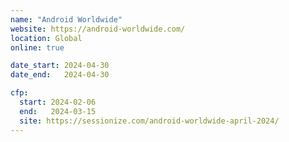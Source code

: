 ```yaml
---
name: "Android Worldwide"
website: https://android-worldwide.com/
location: Global
online: true

date_start: 2024-04-30
date_end:   2024-04-30

cfp:
  start: 2024-02-06
  end:   2024-03-15
  site: https://sessionize.com/android-worldwide-april-2024/
---
```

